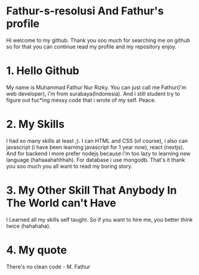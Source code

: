 # Fathur-s-resolusi And Fathur's profile
Hi welcome to my github. Thank you soo much for searching me on github so for that you can continue read my profile and my repository enjoy.

# 1. Hello Github
My name is Muhammad Fathur Nur Rizky. You can just call me Fathur(i'm web developer), i'm from surabaya(Indonesia). And i still student try to figure out fuc*ing messy code that i wrote of my self. Peace.

# 2. My Skills
I had so many skills at least ;). I can HTML and CSS (of course), i also can javascript (i have been learning javascript for 1 year now), react (nextjs). And for backend i more prefer nodejs because i'm too lazy to learning new language (hahaaahahhhah). For database i use mongodb. That's it thank you soo much you all want to read my boring story.

# 3. My Other Skill That Anybody In The World can't Have
I Learned all my skills self taught. So if you want to hire me, you better think twice (hahahaha).

# 4. My quote
There's no clean code
                 - M. Fathur
